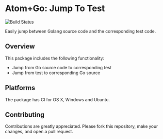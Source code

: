 # Atom+Go: Jump To Test

[![Build Status](https://travis-ci.org/bmuskalla/atom-go-jump-test.svg?branch=master)](https://travis-ci.org/bmuskalla/atom-go-jump-test)

Easily jump between Golang source code and the corresponding test code.

## Overview

This package includes the following functionality:

* Jump from Go source code to corresponding test
* Jump from test to corresponding Go source

## Platforms

The package has CI for OS X, Windows and Ubuntu.

<!---
## Contributors
A list of contributors can be found at https://github.com/bmuskalla/atom-go-jump-test/graphs/contributors. Thank you so much to everyone has contributed to the package :heart:. You are awesome!
--->

## Contributing

Contributions are greatly appreciated. Please fork this repository, make your
changes, and open a pull request.
